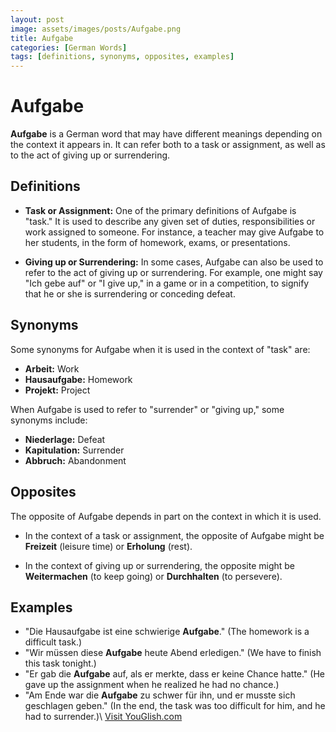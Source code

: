 ```yaml
---
layout: post
image: assets/images/posts/Aufgabe.png
title: Aufgabe
categories: [German Words]
tags: [definitions, synonyms, opposites, examples]
---
```

# Aufgabe

**Aufgabe** is a German word that may have different meanings depending on the context it appears in. It can refer both to a task or assignment, as well as to the act of giving up or surrendering. 

## Definitions

* **Task or Assignment:** One of the primary definitions of Aufgabe is "task." It is used to describe any given set of duties, responsibilities or work assigned to someone. For instance, a teacher may give Aufgabe to her students, in the form of homework, exams, or presentations.

* **Giving up or Surrendering:** In some cases, Aufgabe can also be used to refer to the act of giving up or surrendering. For example, one might say "Ich gebe auf" or "I give up," in a game or in a competition, to signify that he or she is surrendering or conceding defeat.

## Synonyms

Some synonyms for Aufgabe when it is used in the context of "task" are:

* **Arbeit:** Work
* **Hausaufgabe:** Homework
* **Projekt:** Project

When Aufgabe is used to refer to "surrender" or "giving up," some synonyms include:

* **Niederlage:** Defeat
* **Kapitulation:** Surrender
* **Abbruch:** Abandonment

## Opposites

The opposite of Aufgabe depends in part on the context in which it is used.

* In the context of a task or assignment, the opposite of Aufgabe might be **Freizeit** (leisure time) or **Erholung** (rest).

* In the context of giving up or surrendering, the opposite might be **Weitermachen** (to keep going) or **Durchhalten** (to persevere).

## Examples

* "Die Hausaufgabe ist eine schwierige **Aufgabe**." (The homework is a difficult task.)
* "Wir müssen diese **Aufgabe** heute Abend erledigen." (We have to finish this task tonight.)
* "Er gab die **Aufgabe** auf, als er merkte, dass er keine Chance hatte." (He gave up the assignment when he realized he had no chance.)
* "Am Ende war die **Aufgabe** zu schwer für ihn, und er musste sich geschlagen geben." (In the end, the task was too difficult for him, and he had to surrender.)\ <a id="yg-widget-0" class="youglish-widget" data-query="Aufgabe" data-lang="german" data-components="8412" data-auto-start="0" data-bkg-color="theme_light" data-title="How%20to%20pronounce%20Aufgabe%20in%20German"  rel="nofollow" href="https://youglish.com">Visit YouGlish.com</a><script async src="https://youglish.com/public/emb/widget.js" charset="utf-8"></script>